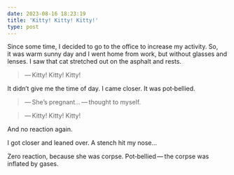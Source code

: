 ```yaml
---
date: 2023-08-16 18:23:19
title: 'Kitty! Kitty! Kitty!'
type: post
---
```


Since some time, I decided to go to the office to increase my activity. So, it was warm sunny day and I went home from
work, but without glasses and lenses. I saw that cat stretched out on the asphalt and rests.

> — Kitty! Kitty! Kitty!

It didn’t give me the time of day. I came closer. It was pot‐bellied.

> — She’s pregnant… — thought to myself.

> — Kitty! Kitty! Kitty!

And no reaction again.

I got closer and leaned over. A stench hit my nose…

Zero reaction, because she was corpse. Pot‐bellied — the corpse was inflated by gases.
